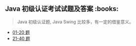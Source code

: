 <h2> Java 初级认证考试试题及答案 :books: </h2> 

> Java 初级认证题, Java Swing 比较多，有一定的借鉴意义。
 
* <a href="https://github.com/wuping5719/Algorithm/blob/master/9-ProfessionalCertification/NET/microsoft1.md">01-20 题</a>
* <a href="https://github.com/wuping5719/Algorithm/blob/master/9-ProfessionalCertification/NET/microsoft2.md">21-40 题</a>
